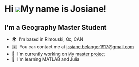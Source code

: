 Hi ![](https://user-images.githubusercontent.com/18350557/176309783-0785949b-9127-417c-8b55-ab5a4333674e.gif)My name is Josiane!
=================================================================================================================================

I'm a Geography Master Student
------------------------------

*   🌍  I'm based in Rimouski, Qc, CAN
*   ✉️  You can contact me at [josiane.belanger1917@gmail.com](mailto:josiane.belanger1917@gmail.com)
*   🚀  I'm currently working on [My master project](http://www.researchgate.net/publication/387173872_Beyond_Ice_and_Clouds_Insights_into_the_Changing_Rates_of_Primary_Production_in_Baffin_Bay)
*   🧠  I'm learning MATLAB and Julia
